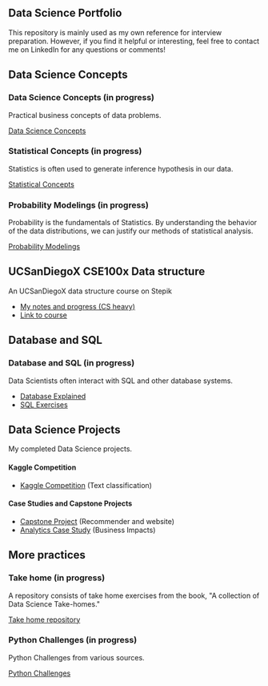 ## Data Science Portfolio

<!-- <p align="center">
  <img width="600" height="325" src="https://github.com/kammybdeng/data-science-portfolio/blob/master/img/word-cloud3.v2.png">
</p> -->

This repository is mainly used as my own reference for interview preparation. However, if you find it helpful or interesting, feel free to contact me on LinkedIn for any questions or comments!

<!-- You can build a wordcloud too! See my code [here](https://github.com/kammybdeng/data-science-portfolio/blob/master/extra/wordcloud.py). -->

<!-- ## Contents
- [Data Science Concepts](#Data-Science-Concepts)
- [UCSanDiegoX CSE100x (Data Structure)](#UCSanDiegoX-CSE100x-Data-Structure)
- [Database and SQL](#Database-and-SQL)
- [Projects and more practices](#Data-Science-Projects) -->


## Data Science Concepts

### Data Science Concepts (in progress)
Practical business concepts of data problems.

[Data Science Concepts](https://github.com/kammybdeng/data-science-notes/blob/master/general_notes/Data_Science_notes.ipynb)

### Statistical Concepts (in progress)
Statistics is often used to generate inference hypothesis in our data.

[Statistical Concepts](https://github.com/kammybdeng/dsi-interview-prep/blob/master/Stats%20Concepts.ipynb)

### Probability Modelings (in progress)
Probability is the fundamentals of Statistics. By understanding the behavior of the data distributions, we can justify our methods of statistical analysis.

[Probability Modelings](https://github.com/kammybdeng/dsi-interview-prep/blob/master/probability%20simulations.ipynb)


## UCSanDiegoX CSE100x Data structure
An UCSanDiegoX data structure course on Stepik
- [My notes and progress (CS heavy) ](https://github.com/kammybdeng/data-science-portfolio/blob/master/data-structure.md)
- [Link to course](https://stepik.org/course/579/)


## Database and SQL

### Database and SQL (in progress)
Data Scientists often interact with SQL and other database systems.

- [Database Explained](https://github.com/kammybdeng/data-science-notes/blob/master/database-explained.ipynb)
- [SQL Exercises](https://github.com/kammybdeng/data-science-notes/blob/master/sql_exercises.ipynb)



## Data Science Projects

My completed Data Science projects.

#### Kaggle Competition
- [Kaggle Competition](https://github.com/kammybdeng/quora-insincere-question) (Text classification)

#### Case Studies and Capstone Projects
- [Capstone Project](https://github.com/kammybdeng/travel-time-rec) (Recommender and website)
- [Analytics Case Study](https://github.com/kammybdeng/churn-analysis-case-study) (Business Impacts)


## More practices

### Take home (in progress)
A repository consists of take home exercises from the book, "A collection of Data Science Take-homes."

[Take home repository](https://github.com/kammybdeng/take-home-practices)

### Python Challenges (in progress)

Python Challenges from various sources.

[Python Challenges](https://github.com/kammybdeng/dsi-interview-prep/blob/master/python%20challenge/Python%20challenges.ipynb)
